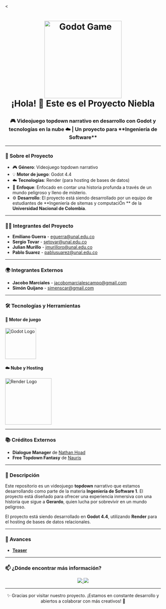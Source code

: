 <<h1 align="center">
  <img src="https://fiverr-res.cloudinary.com/images/t_main1,q_auto,f_auto,q_auto,f_auto/gigs/347064595/original/57822dc17549e20a6f7e5b4b31f4ac35cedda5be/create-3d-and-2d-godot-game-vr-and-unity-game.jpg" alt="Godot Game" width="250"/>
  <br/>
  ¡Hola! 👋 Este es el Proyecto Niebla
</h1>

<h3 align="center">
  🎮 Videojuego topdown narrativo en desarrollo con Godot y tecnologías en la nube ☁️ | Un proyecto para **Ingeniería de Software**
</h3>

---

### 🚀 Sobre el Proyecto

- 🎮 **Género**: Videojuego topdown narrativo  
- 💡 **Motor de juego**: Godot 4.4  
- ☁️ **Tecnologías**: Render (para hosting de bases de datos)  
- 🌱 **Enfoque**: Enfocado en contar una historia profunda a través de un mundo peligroso y lleno de misterio.  
- ⚙ **Desarrollo**: El proyecto está siendo desarrollado por un equipo de estudiantes de **Ingeniería de sitemas y computaciÓn ** de la **Universidad Nacional de Colombia**.

---

### 👨‍💻 Integrantes del Proyecto

- **Emiliano Guerra** - [eguerra@unal.edu.co](mailto:eguerra@unal.edu.co)
- **Sergio Tovar** - [setovar@unal.edu.co](mailto:setovar@unal.edu.co)
- **Julian Murillo** - [jmurilloro@unal.edu.co](mailto:jmurilloro@unal.edu.co)
- **Pablo Suarez** - [pablusuarez@unal.edu.co](mailto:pablusuarez@unal.edu.co)

---

### 🌍 Integrantes Externos

- **Jacobo Marciales** - [jacobomarcialescampo@gmail.com](mailto:jacobomarcialescampo@gmail.com)
- **Simón Quijano** - [simenscar@gmail.com](mailto:simenscar@gmail.com)

---

### 🛠 Tecnologías y Herramientas

#### 🧠 Motor de juego

<p>
  <img src="https://media.indiedb.com/images/members/2/1650/1649275/profile/godot-demo.png" alt="Godot Logo" width="100"/>
</p>

#### ☁️ Nube y Hosting

<p>
  <img src="https://intellyx.com/wp-content/uploads/2019/08/Render-cloud-intellyx-BC-logo.png" alt="Render Logo" width="150"/>
</p>

---

### 📚 Créditos Externos

- **Dialogue Manager** de [Nathan Hoad](https://github.com/nathanhoad/podest_dialogue_manager)  
- **Free Topdown Fantasy** de [Nauris](https://assets.itch.io/free-topdown-fantasy)

---

### 📝 Descripción

Este repositorio es un videojuego **topdown** narrativo que estamos desarrollando como parte de la materia **Ingeniería de Software 1**. El proyecto está diseñado para ofrecer una experiencia inmersiva con una historia que sigue a **Gerardo**, quien lucha por sobrevivir en un mundo peligroso.

El proyecto está siendo desarrollado en **Godot 4.4**, utilizando **Render** para el hosting de bases de datos relacionales.

---

### 📜 Avances

- **[Teaser](https://www.youtube.com/watch?v=GBBXZXmb8UE)**

---

### 📫 ¿Dónde encontrar más información?

<p align="center">
  <a href="https://www.itch.io">
    <img src="https://img.shields.io/badge/itch.io-Proyecto%20Niebla-FF4F00?style=for-the-badge&logo=itch.io&logoColor=white" />
  </a>
  <a href="mailto:jacobomarcialescampo@gmail.com">
    <img src="https://img.shields.io/badge/Contacto-Jacobo%20Marciales-D14836?style=for-the-badge&logo=gmail&logoColor=white" />
  </a>
</p>

---

<p align="center">
  ✨ Gracias por visitar nuestro proyecto. ¡Estamos en constante desarrollo y abiertos a colaborar con más creativos! 🚀
</p>
